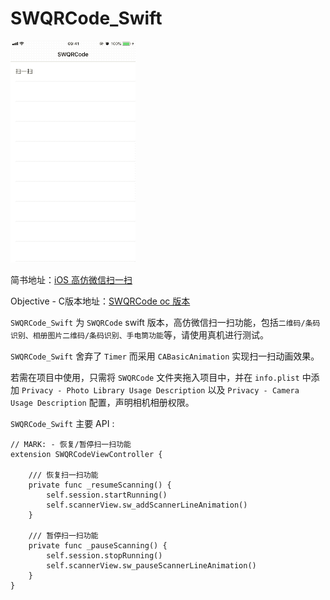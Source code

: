 # SWQRCode_Swift

![image](https://github.com/RockChanel/SWGIF/blob/master/SWQRCode.gif)

简书地址：[iOS 高仿微信扫一扫](https://www.jianshu.com/p/1fc34089adf5)

Objective - C版本地址：[SWQRCode oc 版本](https://github.com/RockChanel/SWQRCode_Objc)

`SWQRCode_Swift` 为 `SWQRCode` swift 版本，高仿微信扫一扫功能，包括`二维码/条码识别、相册图片二维码/条码识别、手电筒功能`等，请使用真机进行测试。

`SWQRCode_Swift` 舍弃了 `Timer` 而采用 `CABasicAnimation` 实现扫一扫动画效果。

若需在项目中使用，只需将 `SWQRCode` 文件夹拖入项目中，并在 `info.plist` 中添加 `Privacy - Photo Library Usage Description` 以及 `Privacy - Camera Usage Description` 配置，声明相机相册权限。
 
`SWQRCode_Swift` 主要 API :

    // MARK: - 恢复/暂停扫一扫功能
    extension SWQRCodeViewController {
        
        /// 恢复扫一扫功能
        private func _resumeScanning() {
            self.session.startRunning()
            self.scannerView.sw_addScannerLineAnimation()
        }
        
        /// 暂停扫一扫功能
        private func _pauseScanning() {
            self.session.stopRunning()
            self.scannerView.sw_pauseScannerLineAnimation()
        }
    }


